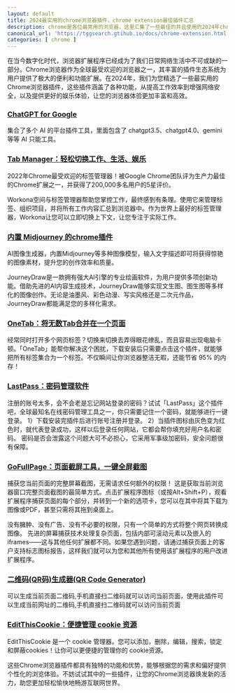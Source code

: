 ```yaml
---
layout: default
title: 2024最实用的chrome浏览器插件，chrome extension最佳插件汇总
description: chrome是各位最常用的浏览器，这里汇集了一些最佳的并且使用的2024年chrome extension，谷歌浏览器最佳插件列表都在这里，一定能满足你的常见需求，提升你的各种效率。
canonical_url: 'https://tggsearch.gtihub.io/docs/chrome-extension.html'
categories: [ chrome ]
---
```

在当今数字化时代，浏览器扩展程序已经成为了我们日常网络生活中不可或缺的一部分。Chrome浏览器作为全球最受欢迎的浏览器之一，其丰富的插件生态系统为用户提供了极大的便利和功能扩展。在2024年，我们为您精选了一些最实用的Chrome浏览器插件，这些插件涵盖了各种功能，从提高工作效率到增强网络安全，以及提供更好的娱乐体验，让您的浏览器体验更加丰富和高效。

### [ChatGPT for Google](./302.html?target=https://chromewebstore.google.com/detail/chatgpt-for-google/jgjaeacdkonaoafenlfkkkmbaopkbilf)
集合了多个 AI 的平台插件工具，里面包含了 chatgpt3.5、chatgpt4.0、gemini等等 AI 只能工具。

### [Tab Manager：轻松切换工作、生活、娱乐](./302.html?target=https://chromewebstore.google.com/detail/tab-manager-workona/ailcmbgekjpnablpdkmaaccecekgdhlh)
2022年Chrome最受欢迎的标签管理器！被Google Chrome团队评为生产力最佳的Chrome扩展之一，并获得了200,000多名用户的5星评价。

Workona空间与标签管理器帮助您掌控工作，最终感到有条理。使用它来管理标签、组织项目，并将所有工作内容汇总到浏览器中。作为世界上最好的标签管理器，Workona让您可以立即切换上下文，让您专注于实际工作。

### [内置 Midjourney 的chrome插件](./302.html?target=https://chromewebstore.google.com/detail/%E5%85%8D%E8%B4%B9ai%E7%BB%98%E5%9B%BE%E7%A5%9E%E5%99%A8-journeydraw/nphnjjbohmfkjbphbddjmnddjfiflkme)
AI图像生成器，内置Midjourney等多种图像模型，输入文字描述即可将获得惊艳的图像素材，提升您的创作效率和质量。

JourneyDraw是一款拥有强大AI引擎的专业绘画软件，为用户提供多项创新功能。借助先进的AI内容生成技术，JourneyDraw能够实现文生图、图生图等多样化的图像创作。无论是油墨风、彩色动漫、写实风格还是二次元作品，JourneyDraw都能满足您的多样化需求。

### [OneTab：将无数Tab合并在一个页面](./302.html?target=https://chromewebstore.google.com/detail/onetab/chphlpgkkbolifaimnlloiipkdnihall)
经常同时打开多个网页标签？切换来切换去弄得眼花缭乱，而且容易出现电脑卡顿。「OneTab」能帮你解决这个困扰，下载安装后只需要点击这个插件，就能够把所有标签集合为一个标签。不仅瞬间让你浏览器整洁无暇，还能节省 95% 的内存！

### [LastPass：密码管理软件](./302.html?target=https://chromewebstore.google.com/detail/lastpass-free-password-ma/hdokiejnpimakedhajhdlcegeplioahd?hl=zh-CN)
注册的账号太多，会不会老是忘记网站登录的密码？试试「LastPass」这个插件吧，全球最知名在线密码管理工具之一，你只需要记住一个密码，就能够进行一键登录。
1）下载安装完插件后进行账号注册并登录。
2）当插件图标由灰色变为红色时，就代表登录成功，这样以后登录任何网站，它都会帮你填充好用户名和密码。
密码是否会泄露这个问题大可不必担心，它采用军事级加密码，安全问题很有保障。

### [GoFullPage：页面截屏工具，一键全屏截图](./302.html?target=https://chromewebstore.google.com/detail/fdpohaocaechififmbbbbbknoalclacl)
捕获您当前页面的完整屏幕截图，无需请求任何额外的权限！
这是获取当前浏览器窗口完整页面截图的最简单方式。点击扩展程序图标（或按Alt+Shift+P），观看扩展程序捕获页面的每个部分，并转到一个新的选项卡，您可以在其中将其下载为图像或PDF，甚至只需将其拖到桌面上。

没有臃肿、没有广告、没有不必要的权限，只有一个简单的方式将整个网页转换成图像。
先进的屏幕捕获技术处理复杂页面，包括内部可滚动元素以及嵌入的iframes——这与其他任何扩展都不同。如果您遇到问题，请通过捕获页面上的客户支持标志图标报告，这样我们就可以为您和其他所有使用该扩展程序的用户改进扩展程序。

### [二维码(QR码)生成器(QR Code Generator)](./302.html?target=https://chromewebstore.google.com/detail/%E4%BA%8C%E7%BB%B4%E7%A0%81qr%E7%A0%81%E7%94%9F%E6%88%90%E5%99%A8qr-code-generato/pflgjjogbmmcmfhfcnlohagkablhbpmg)
可以生成当前页面二维码,手机直接扫二维码就可以访问当前页面，使用此插件可以生成当前网址的二维码,手机直接扫二维码就可以访问当前页面

### [EditThisCookie：便捷管理 cookie 资源](./302.html?target=https://chromewebstore.google.com/detail/editthiscookie/fngmhnnpilhplaeedifhccceomclgfbg)
EditThisCookie 是一个 cookie 管理器。您可以添加，删除，编辑，搜索，锁定和屏蔽cookies！让你可以更便捷的管理你的 cookie资源。

这些Chrome浏览器插件都具有独特的功能和优势，能够根据您的需求和偏好提供个性化的浏览体验。不妨试试其中的一些插件，让您的Chrome浏览器焕发新的活力，助您更加轻松愉快地畅游互联网世界。